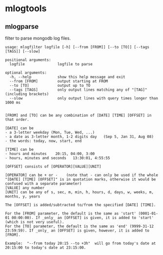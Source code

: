 mlogtools
==========


mlogparse
---------

filter to parse mongodb log files. 


	usage: mlogfilter logfile [-h] [--from [FROM]] [--to [TO]] [--tags [TAGS]] [--slow]
	                     
	positional arguments:
	  logfile               logfile to parse

	optional arguments:
	  -h, --help            show this help message and exit
	  --from [FROM]         output starting at FROM
	  --to [TO]             output up to TO
	  --tags [TAGS]         only output lines matching any of "[TAG]" (including brackets)
	  --slow                only output lines with query times longer than 1000 ms


	[FROM] and [TO] can be any combination of [DATE] [TIME] [OFFSET] in that order. 

	[DATE] can be 
	- a 3-letter weekday (Mon, Tue, Wed, ...)
	- a date as 3-letter month, 1-2 digits day   (Sep 5, Jan 31, Aug 08)
	- the words: today, now, start, end

	[TIME] can be
	- hours and minutes    20:15, 04:00, 3:00
	- hours, minutes and seconds   13:30:01, 4:55:55

	[OFFSET] consists of [OPERATOR][VALUE][UNIT]

	[OPERATOR] can be + or -    (note that - can only be used if the whole "[DATE] [TIME] [OFFSET]" is in quotation marks, otherwise it would be confused with a separate parameter)
	[VALUE] any number
	[UNIT] can be any of s, sec, m, min, h, hours, d, days, w, weeks, m, months, y, years

	The [OFFSET] is added/subtracted to/from the specified [DATE] [TIME].

	For the [FROM] parameter, the default is the same as 'start' (0001-01-01 00:00:00). If _only_ an [OFFSET] is given, it is added to 'start' (which is not very useful).
	For the [TO] parameter, the default is the same as 'end' (9999-31-12 23:59:59). If _only_ an [OFFSET] is given, however, it is added to [FROM].

	Example:  "--from today 20:15 --to +3h"  will go from today's date at 20:15:00 to today's date at 23:15:00.

